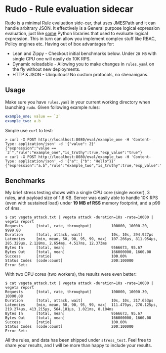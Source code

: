 # Rudo - Rule evaluation sidecar

Rudo is a minimal Rule evaluation side-car, that uses [JMESPath](https://jmespath.org/) and it can handle 
arbitrary JSON. It effectively is a General purpose logical expression evaluation, just like 
[some](https://zerosteiner.github.io/rule-engine/) Python libraries that used to evaluate 
logical expression. This in turn can allow you implement complex stuff like RBAC, 
Policy engines etc. Having out of box advantages for:

 - Lean and Zippy - Checkout initial benchmarks below. Under `20 MB` with single CPU one will easily do 10K RPS. 
 - Dynamic reloadable - Allowing you to make changes in `rules.yaml` on the fly without new deployments.
 - HTTP & JSON - Ubiquitous! No custom protocols, no shenanigans. 

## Usage

Make sure you have `rules.yaml` in your current working directory when launching `rudo`. Given following example
rules:

```yaml
example_one: value == `2`
example_two: a.b
```

Simple use `curl` to test:

```
> curl -X POST http://localhost:8080/eval/example_one -H 'Content-Type: application/json' -d '{"value": 2}'
{"expression":"value == `2`","rule":"example_one","is_truthy":true,"exp_value":"true"}
> curl -X POST http://localhost:8080/eval/example_two -H 'Content-Type: application/json' -d '{"a": {"b": "Hello"}}'
{"expression":"a.b","rule":"example_two","is_truthy":true,"exp_value":"\"Hello\""}
```

## Benchmarks

My brief stress testing shows with a single CPU core (single worker), 3 rules, and payload size of 1.6 KB. Server was 
easily able to handle 10K RPS (even with sustained load) under **19 MB of RSS** memory footprint, and a p99 of 4ms.

```
$ cat vegeta_attack.txt | vegeta attack -duration=10s -rate=10000 | vegeta report 
Requests      [total, rate, throughput]         100000, 10000.20, 9999.80
Duration      [total, attack, wait]             10s, 10s, 394.927µs
Latencies     [min, mean, 50, 90, 95, 99, max]  107.266µs, 811.954µs, 285.329µs, 2.128ms, 2.654ms, 4.517ms, 12.373ms
Bytes In      [total, mean]                     9566673, 95.67
Bytes Out     [total, mean]                     166000000, 1660.00
Success       [ratio]                           100.00%
Status Codes  [code:count]                      200:100000  
Error Set:
```

With two CPU cores (two workers), the results were even better:
```
$ cat vegeta_attack.txt | vegeta attack -duration=10s -rate=10000 | vegeta report
Requests      [total, rate, throughput]         100000, 10000.30, 10000.08
Duration      [total, attack, wait]             10s, 10s, 217.653µs
Latencies     [min, mean, 50, 90, 95, 99, max]  111.479µs, 270.125µs, 219.274µs, 413.215µs, 564.181µs, 1.021ms, 8.184ms
Bytes In      [total, mean]                     9566673, 95.67
Bytes Out     [total, mean]                     166000000, 1660.00
Success       [ratio]                           100.00%
Status Codes  [code:count]                      200:100000  
Error Set:
```

All the rules, and data has been shipped under `stress_test`. Feel free to share your results, and I will be more 
than happy to include your results.